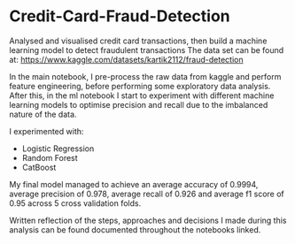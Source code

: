 # Credit-Card-Fraud-Detection
Analysed and visualised credit card transactions, then build a machine learning model to detect fraudulent transactions
The data set can be found at: https://www.kaggle.com/datasets/kartik2112/fraud-detection

In the main notebook, I pre-process the raw data from kaggle and perform feature engineering, before performing some exploratory data analysis.
After this, in the ml notebook I start to experiment with different machine learning models to optimise precision and recall due to the imbalanced nature of the data.

I experimented with:
- Logistic Regression
- Random Forest
- CatBoost

My final model managed to achieve an average accuracy of 0.9994, average precision of 0.978, average recall of 0.926 and average f1 score of 0.95 across 5 cross validation folds.

Written reflection of the steps, approaches and decisions I made during this analysis can be found documented throughout the notebooks linked.
    

